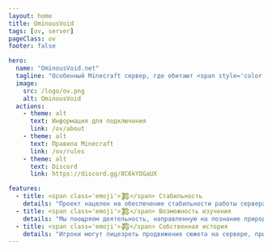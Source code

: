 ```yaml
---
layout: home
title: OminousVoid
tags: [ov, server]
pageClass: ov
footer: false

hero:
  name: "OminousVoid.net"
  tagline: "Особенный Minecraft сервер, где обитают <span style='color: #AA0000;'>паранормальные существа</span>"
  image:
    src: /logo/ov.png
    alt: OminousVoid
  actions:
    - theme: alt
      text: Информация для подключения
      link: /ov/about
    - theme: alt
      text: Правила Minecraft
      link: /ov/rules
    - theme: alt
      text: Discord
      link: https://discord.gg/8C6kYDGaUX

features:
  - title: <span class='emoji'>︎𒄆</span> Стабильность
    details: "Проект нацелен на обеспечение стабильности работы сервера и безопасности пребывания на нём."
  - title: <span class='emoji'>︎𒄆</span> Возможность изучения
    details: "Мы поощряем деятельность, направленную на познание природы явлений, происходящих на сервере."
  - title: <span class='emoji'>︎𒄃</span> Собственная история
    details: "Игроки могут лицезреть продвижение сюжета на сервере, при этом предсказывая и разбирая его."
---
```


<span style="color: transparent;">㙁�o~����å�����Kz����a���ٗ���Ɂ����痧MN���a������ă��薀�������⁧n������lĘ�la~�~`��𥒩�l��o</span>